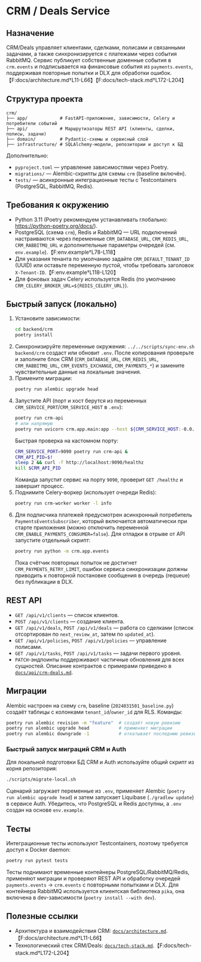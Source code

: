 # CRM / Deals Service

## Назначение
CRM/Deals управляет клиентами, сделками, полисами и связанными задачами, а также синхронизируется с платежами через события RabbitMQ. Сервис публикует собственные доменные события в `crm.events` и подписывается на финансовые события из `payments.events`, поддерживая повторные попытки и DLX для обработки ошибок.【F:docs/architecture.md†L11-L66】【F:docs/tech-stack.md†L172-L204】

## Структура проекта
```
crm/
├── app/            # FastAPI-приложение, зависимости, Celery и потребители событий
├── api/            # Маршрутизаторы REST API (клиенты, сделки, полисы, задачи)
├── domain/         # Pydantic-схемы и сервисный слой
├── infrastructure/ # SQLAlchemy-модели, репозитории и доступ к БД
```
Дополнительно:
- `pyproject.toml` — управление зависимостями через Poetry.
- `migrations/` — Alembic-скрипты для схемы `crm` (baseline включён).
- `tests/` — асинхронные интеграционные тесты с Testcontainers (PostgreSQL, RabbitMQ, Redis).

## Требования к окружению
- Python 3.11 (Poetry рекомендуем устанавливать глобально: https://python-poetry.org/docs/).
- PostgreSQL (схема `crm`), Redis и RabbitMQ — URL подключений настраиваются через переменные `CRM_DATABASE_URL`, `CRM_REDIS_URL`, `CRM_RABBITMQ_URL` и дополнительные параметры очередей (см. `env.example`).【F:env.example†L78-L118】
- Для указания тенанта по умолчанию задайте `CRM_DEFAULT_TENANT_ID` (UUID) или оставьте переменную пустой, чтобы требовать заголовок `X-Tenant-ID`.【F:env.example†L118-L120】
- Для фоновых задач Celery используется Redis (по умолчанию `CRM_CELERY_BROKER_URL=${REDIS_CELERY_URL}`).

## Быстрый запуск (локально)
1. Установите зависимости:
   ```bash
   cd backend/crm
   poetry install
   ```
2. Синхронизируйте переменные окружения: `../../scripts/sync-env.sh backend/crm` создаст или обновит `.env`. После копирования проверьте и заполните блок CRM (`CRM_DATABASE_URL`, `CRM_REDIS_URL`, `CRM_RABBITMQ_URL`, `CRM_EVENTS_EXCHANGE`, `CRM_PAYMENTS_*`) и замените чувствительные данные на локальные значения.
3. Примените миграции:
   ```bash
   poetry run alembic upgrade head
   ```
4. Запустите API (порт и хост берутся из переменных `CRM_SERVICE_PORT`/`CRM_SERVICE_HOST` в `.env`):
   ```bash
   poetry run crm-api
   # или напрямую
   poetry run uvicorn crm.app.main:app --host ${CRM_SERVICE_HOST:-0.0.0.0} --port ${CRM_SERVICE_PORT:-8082}
   ```
   Быстрая проверка на кастомном порту:
   ```bash
   CRM_SERVICE_PORT=9090 poetry run crm-api &
   CRM_API_PID=$!
   sleep 2 && curl -f http://localhost:9090/healthz
   kill $CRM_API_PID
   ```
   Команда запустит сервис на порту `9090`, проверит `GET /healthz` и завершит процесс.
5. Поднимите Celery-воркер (использует очереди Redis):
   ```bash
   poetry run crm-worker worker -l info
   ```
6. Для подписчика платежей предусмотрен асинхронный потребитель `PaymentsEventsSubscriber`, который включается автоматически при старте приложения (можно отключить переменной `CRM_ENABLE_PAYMENTS_CONSUMER=false`). Для отладки в отрыве от API запустите отдельный скрипт:
   ```bash
   poetry run python -m crm.app.events
   ```
   Пока счётчик повторных попыток не достигнет `CRM_PAYMENTS_RETRY_LIMIT`, ошибки сервиса синхронизации должны приводить к повторной постановке сообщения в очередь (requeue) без публикации в DLX.

## REST API
- `GET /api/v1/clients` — список клиентов.
- `POST /api/v1/clients` — создание клиента.
- `GET /api/v1/deals`, `POST /api/v1/deals` — работа со сделками (список отсортирован по `next_review_at`, затем по `updated_at`).
- `GET /api/v1/policies`, `POST /api/v1/policies` — управление полисами.
- `GET /api/v1/tasks`, `POST /api/v1/tasks` — задачи первого уровня.
- `PATCH`-эндпоинты поддерживают частичные обновления для всех сущностей.
Описание контрактов с примерами приведено в [`docs/api/crm-deals.md`](../../docs/api/crm-deals.md).

## Миграции
Alembic настроен на схему `crm`, baseline (`2024031501_baseline.py`) создаёт таблицы с колонками `tenant_id`/`owner_id` для RLS. Команды:
```bash
poetry run alembic revision -m "feature"  # создаёт новую ревизию
poetry run alembic upgrade head           # применяет миграции
poetry run alembic downgrade -1           # откатывает последнюю ревизию
```

### Быстрый запуск миграций CRM и Auth

Для локальной подготовки БД CRM и Auth используйте общий скрипт из корня репозитория:

```bash
./scripts/migrate-local.sh
```

Сценарий загружает переменные из `.env`, применяет Alembic (`poetry run alembic upgrade head`) и затем запускает Liquibase (`./gradlew update`) в сервисе Auth. Убедитесь, что PostgreSQL и Redis доступны, а `.env` создан на основе `env.example`.

## Тесты
Интеграционные тесты используют Testcontainers, поэтому требуется доступ к Docker daemon:
```bash
poetry run pytest tests
```
Тесты поднимают временные контейнеры PostgreSQL/RabbitMQ/Redis, применяют миграции и проверяют REST API и обработку очередей `payments.events` → `crm.events` с повторными попытками и DLX. Для контейнера RabbitMQ используется клиентская библиотека `pika`, она включена в dev-зависимости (`poetry install --with dev`).

## Полезные ссылки
- Архитектура и взаимодействия CRM: [`docs/architecture.md`](../../docs/architecture.md#2-взаимодействия-и-потоки-данных).【F:docs/architecture.md†L11-L66】
- Технологический стек CRM/Deals: [`docs/tech-stack.md`](../../docs/tech-stack.md#crm--deals).【F:docs/tech-stack.md†L172-L204】
